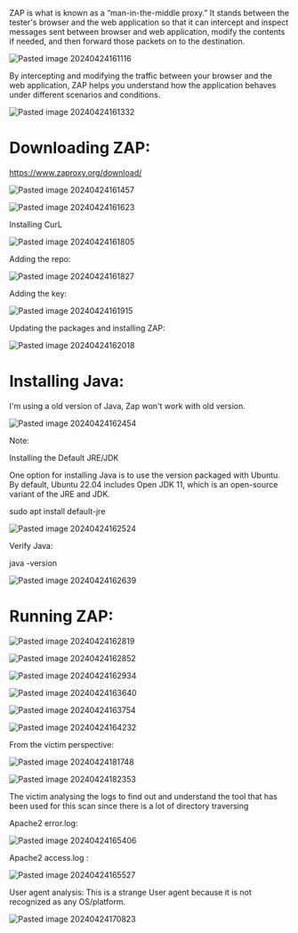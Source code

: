 ZAP is what is known as a “man-in-the-middle proxy.” It stands between the tester's browser and the web application so that it can intercept and inspect messages sent between browser and web application, modify the contents if needed, and then forward those packets on to the destination.

![Pasted image 20240424161116](https://github.com/lm3nitro/Projects/assets/55665256/b7946686-0ee5-4730-b63a-dfcab2af58e3)


By intercepting and modifying the traffic between your browser and the web application, ZAP helps you understand how the application behaves under different scenarios and conditions.

![Pasted image 20240424161332](https://github.com/lm3nitro/Projects/assets/55665256/491fb004-c9f1-4ef8-b5c5-d37c1cf9ce5c)



# Downloading ZAP:

https://www.zaproxy.org/download/

![Pasted image 20240424161457](https://github.com/lm3nitro/Projects/assets/55665256/0ed8a041-911a-48e8-8a8f-dfec01e18103)







![Pasted image 20240424161623](https://github.com/lm3nitro/Projects/assets/55665256/a957740d-aa71-44a3-a29f-0ac412d94cf9)


Installing CurL

![Pasted image 20240424161805](https://github.com/lm3nitro/Projects/assets/55665256/c6f78d5b-7d67-49e6-8c64-7564ae1b853f)


Adding the repo:

![Pasted image 20240424161827](https://github.com/lm3nitro/Projects/assets/55665256/80cb840b-a942-4602-80e8-8c9e3369aa96)

Adding the key:

![Pasted image 20240424161915](https://github.com/lm3nitro/Projects/assets/55665256/5d75ab7e-bbd4-48da-8bf8-c718bfad17b2)


Updating the packages  and installing ZAP:


![Pasted image 20240424162018](https://github.com/lm3nitro/Projects/assets/55665256/1370b8f3-4aeb-4375-bd20-7f83e911c97e)


# Installing Java:

I'm using a old version of Java, Zap won't work with old version.

![Pasted image 20240424162454](https://github.com/lm3nitro/Projects/assets/55665256/8d2e8ab3-13af-4ea7-8ff9-9fadbe47a9e8)



Note:

Installing the Default JRE/JDK

One option for installing Java is to use the version packaged with Ubuntu. By default, Ubuntu 22.04 includes Open JDK 11, which is an open-source variant of the JRE and JDK.



sudo apt install default-jre

![Pasted image 20240424162524](https://github.com/lm3nitro/Projects/assets/55665256/83bc0f1f-2c67-46b9-ba3d-086f3ccd3b5e)


Verify Java:

java -version

![Pasted image 20240424162639](https://github.com/lm3nitro/Projects/assets/55665256/c1eda971-a207-43bd-ae1a-76716087181f)


# Running ZAP:


![Pasted image 20240424162819](https://github.com/lm3nitro/Projects/assets/55665256/4335aa25-3afc-4b40-9a63-9f822338751f)


![Pasted image 20240424162852](https://github.com/lm3nitro/Projects/assets/55665256/e4c3b1eb-a59e-4785-8066-42c2f734f635)

![Pasted image 20240424162934](https://github.com/lm3nitro/Projects/assets/55665256/03cca604-3de9-4d92-8325-78bf723b6aba)




![Pasted image 20240424163640](https://github.com/lm3nitro/Projects/assets/55665256/ef5e0084-ff93-48df-996f-655d784e8cc0)


![Pasted image 20240424163754](https://github.com/lm3nitro/Projects/assets/55665256/2f46534b-4833-4a80-9b03-a00c9b67143f)

![Pasted image 20240424164232](https://github.com/lm3nitro/Projects/assets/55665256/2f7e80bd-d654-4c7a-a5f3-a2f04fd09bf8)



From the victim perspective:

![Pasted image 20240424181748](https://github.com/lm3nitro/Projects/assets/55665256/35ba6941-4847-4baa-8534-0c832a432827)


![Pasted image 20240424182353](https://github.com/lm3nitro/Projects/assets/55665256/20dd739f-b7f0-4bd2-b66c-157a06b42238)


The victim analysing the logs to find out and understand the tool that has been used for this scan since there is a lot of directory traversing 

Apache2 error.log:



![Pasted image 20240424165406](https://github.com/lm3nitro/Projects/assets/55665256/94ec6205-151d-4fd3-bc82-a0b7a496a328)


Apache2 access.log :


![Pasted image 20240424165527](https://github.com/lm3nitro/Projects/assets/55665256/ce5abbc3-fc2f-4b43-b967-ab040dd9951d)



User agent analysis:
This is a strange User agent because it is not recognized as any OS/platform. 



![Pasted image 20240424170823](https://github.com/lm3nitro/Projects/assets/55665256/a6816fc2-e022-47ac-ae7e-467c7fbec39d)

